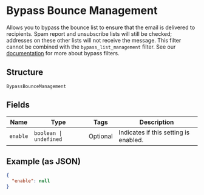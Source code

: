 
# Bypass Bounce Management

Allows you to bypass the bounce list to ensure that the email is delivered to recipients. Spam report and unsubscribe lists will still be checked; addresses on these other lists will not receive the message. This filter cannot be combined with the `bypass_list_management` filter. See our [documentation](https://sendgrid.com/docs/ui/sending-email/index-suppressions/#bypass-suppressions) for more about bypass filters.

## Structure

`BypassBounceManagement`

## Fields

| Name | Type | Tags | Description |
|  --- | --- | --- | --- |
| `enable` | `boolean \| undefined` | Optional | Indicates if this setting is enabled. |

## Example (as JSON)

```json
{
  "enable": null
}
```

